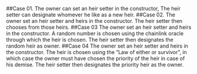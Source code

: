 ##Case 01.
The owner can set an heir setter in the constructor,
The heir setter can designate whomever he like as a new heir.
##Case 02. 
The owner set an heir setter and heirs in the constructor.
The heir setter then chooses from those heirs.
##Case 03
The owner set an heir setter and heirs in the constructor. 
A random number is chosen using the chainlink oracle through which the heir is chosen.
The heir setter then designates the random heir as owner. 
##Case 04
The owner set an heir setter and heirs in the constructor. 
The heir is chosen using the “Law of either or survivor”, in which case the owner must have chosen the priority of the heir in case of his demise. 
The heir setter then designates the priority heir as the owner.
